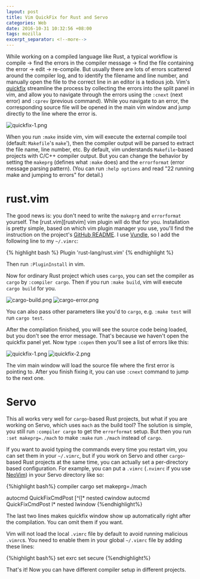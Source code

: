 ```yaml
---
layout: post
title: Vim QuickFix for Rust and Servo
categories: Web
date: 2016-10-31 10:32:56 +08:00
tags: mozilla
excerpt_separator: <!--more-->
---
```

While working on a compiled language like Rust, a typical workflow is compile -> find the errors in the compiler message -> find the file containing the error -> edit -> re-compile. But usually there are lots of errors scattered around the compiler log, and to identify the filename and line number, and manually open the file to the correct line in an editor is a tedious job. Vim's [quickfix][quickfix] streamline the process by collecting the errors into the split panel in vim, and allow you to navigate through the errors using the `:cnext` (next error) and `:cprev` (previous command). While you navigate to an error, the corresponding source file will be opened in the main vim window and jump directly to the line where the error is.

![quickfix-1.png]({{site_url}}/blog_assets/quickfix-rust/quickfix-1.png)


<!--more-->
When you run `:make` inside vim, vim will execute the external compile tool (default: `Makefile`'s `make`'), then the compiler output will be parsed to extract the file name, line number, etc. By default, vim understands `Makefile`-based projects with C/C++ compiler output. But you can change the behavior by setting the `makeprg` (defines what `:make` does) and the `errorformat` (error message parsing pattern). (You can run `:help options` and read "22 running make and jumping to errors" for detail.)

# rust.vim
The good news is: you don't need to write the `makeprg` and `errorformat` yourself. The [rust.vim][rustvim] vim plugin will do that for you. Installation is pretty simple, based on which vim plugin manager you use, you'll find the instruction on the project's [GitHub README][readme]. I use [Vundle][vundle], so I add the following line to my `~/.vimrc`:

{% highlight bash %}
Plugin 'rust-lang/rust.vim'
{% endhighlight %}

Then run `:PluginInstall` in vim.

Now for ordinary Rust project which uses `cargo`, you can set the compiler as `cargo` by `:compiler cargo`. Then if you run `:make build`, vim will execute `cargo build` for you.

![cargo-build.png]({{site_url}}/blog_assets/quickfix-rust/cargo-build.png)
![cargo-error.png]({{site_url}}/blog_assets/quickfix-rust/cargo-error.png)
 
You can also pass other parameters like you'd to `cargo`, e.g. `:make test` will run `cargo test`.

After the compilation finished, you will see the source code being loaded, but you don't see the error message. That's because we haven't open the quickfix panel yet. Now type `:copen` then you'll see a list of errors like this:

![quickfix-1.png]({{site_url}}/blog_assets/quickfix-rust/quickfix-1.png)
![quickfix-2.png]({{site_url}}/blog_assets/quickfix-rust/quickfix-2.png)

The vim main window will load the source file where the first error is pointing to. After you finish fixing it, you can use `:cnext` command to jump to the next one.

# Servo
This all works very well for `cargo`-based Rust projects, but what if you are working on Servo, which uses `mach` as the build tool? The solution is simple, you still run `:compiler cargo` to get the `errorformat` setup. But then you run `:set makeprg=./mach` to make `:make` run `./mach` instead of `cargo`.

If you want to avoid typing the commands every time you restart vim, you can set them in your `~/.vimrc`, but if you work on Servo and other `cargo`-based Rust projects at the same time, you can actually set a per-directory based configuration. For example, you can put a `.vimrc` (`.nvimrc` if you use [NeoVim][neovim]) in your Servo directory like so:

{%highlight bash%}
compiler cargo
set makeprg=./mach

autocmd QuickFixCmdPost [^l]* nested cwindow
autocmd QuickFixCmdPost    l* nested lwindow
{%endhighlight%}

The last two lines makes quickfix window show up automatically right after the compilation. You can omit them if you want.

Vim will not load the local `.vimrc` file by default to avoid running malicious `.vimrc`s. You need to enable them in your global `~/.vimrc` file by adding these lines:

{%highlight bash%}
set exrc 
set secure
{%endhighlight%}

That's it! Now you can have different compiler setup in different projects.

[quickfix]: http://vimdoc.sourceforge.net/htmldoc/quickfix.html
[rust.vim]: https://github.com/rust-lang/rust.vim
[readme]: https://github.com/rust-lang/rust.vim#installation
[vundle]: https://github.com/VundleVim/Vundle.vim
[neovim]: https://neovim.io/

